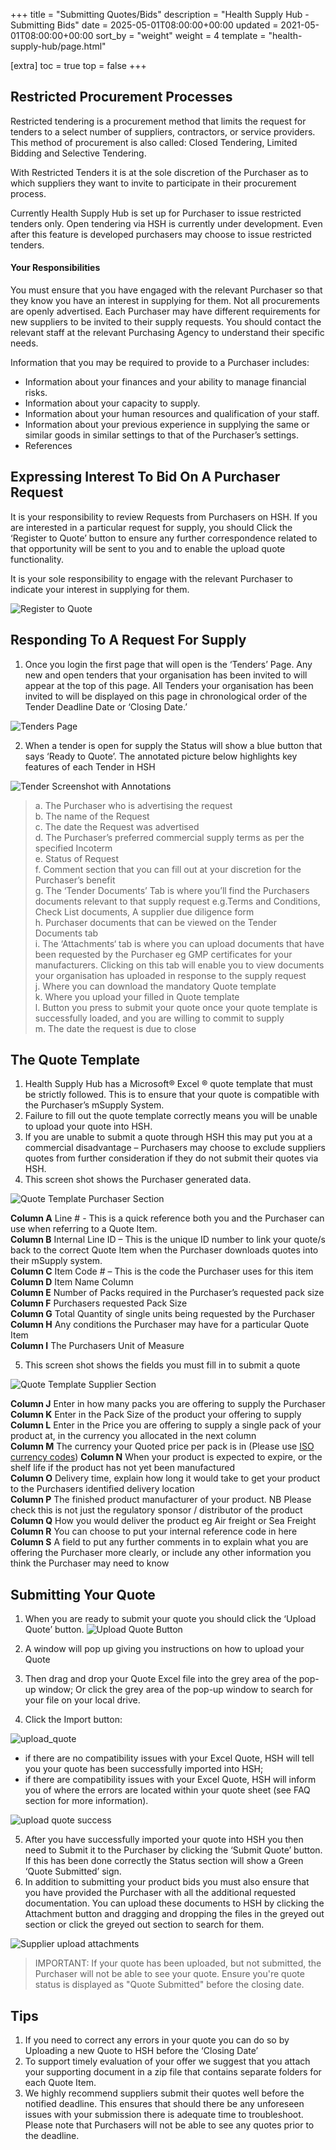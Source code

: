+++
title = "Submitting Quotes/Bids"
description = "Health Supply Hub - Submitting Bids"
date = 2025-05-01T08:00:00+00:00
updated = 2021-05-01T08:00:00+00:00
sort_by = "weight"
weight = 4
template = "health-supply-hub/page.html"

[extra]
toc = true
top = false
+++

## Restricted Procurement Processes

Restricted tendering is a procurement method that limits the request for tenders to a select number of suppliers, contractors, or service providers. This method of procurement is also called: Closed Tendering, Limited Bidding and Selective Tendering.

With Restricted Tenders it is at the sole discretion of the Purchaser as to which suppliers they want to invite to participate in their procurement process.

Currently Health Supply Hub is set up for Purchaser to issue restricted tenders only. Open tendering via HSH is currently under development.
Even after this feature is developed purchasers may choose to issue restricted tenders.

#### Your Responsibilities

You must ensure that you have engaged with the relevant Purchaser so that they know you have an interest in supplying for them. Not all procurements are openly advertised.
Each Purchaser may have different requirements for new suppliers to be invited to their supply requests. You should contact the relevant staff at the relevant Purchasing Agency to understand their specific needs.

Information that you may be required to provide to a Purchaser includes:

- Information about your finances and your ability to manage financial risks.
- Information about your capacity to supply.
- Information about your human resources and qualification of your staff.
- Information about your previous experience in supplying the same or similar goods in similar settings to that of the Purchaser’s settings.
- References

## Expressing Interest To Bid On A Purchaser Request

It is your responsibility to review Requests from Purchasers on HSH. If you are interested in a particular request for supply, you should Click the ‘Register to Quote’ button to ensure any further correspondence related to that opportunity will be sent to you and to enable the upload quote functionality.

It is your sole responsibility to engage with the relevant Purchaser to indicate your interest in supplying for them.

![Register to Quote](/health-supply-hub/images/register_to_quote.png)

## Responding To A Request For Supply

1. Once you login the first page that will open is the ‘Tenders’ Page. Any new and open tenders that your organisation has been invited to will appear at the top of this page. All Tenders your organisation has been invited to will be displayed on this page in chronological order of the Tender Deadline Date or ‘Closing Date.’

![Tenders Page](/health-supply-hub/images/tender_list.png)

2. When a tender is open for supply the Status will show a blue button that says ‘Ready to Quote’. The annotated picture below highlights key features of each Tender in HSH

![Tender Screenshot with Annotations](/health-supply-hub/images/annotated_tender.png)

> a. The Purchaser who is advertising the request  
> b. The name of the Request  
> c. The date the Request was advertised  
> d. The Purchaser’s preferred commercial supply terms as per the specified Incoterm  
> e. Status of Request  
> f. Comment section that you can fill out at your discretion for the Purchaser’s benefit  
> g. The ‘Tender Documents’ Tab is where you’ll find the Purchasers documents relevant to that supply request e.g.Terms and Conditions, Check List documents, A supplier due diligence form  
> h. Purchaser documents that can be viewed on the Tender Documents tab  
> i. The ‘Attachments‘ tab is where you can upload documents that have been requested by the Purchaser eg GMP certificates for your manufacturers. Clicking on this tab will enable you to view documents your organisation has uploaded in response to the supply request  
> j. Where you can download the mandatory Quote template  
> k. Where you upload your filled in Quote template  
> l. Button you press to submit your quote once your quote template is successfully loaded, and you are willing to commit to supply  
> m. The date the request is due to close

## The Quote Template

1. Health Supply Hub has a Microsoft® Excel ® quote template that must be strictly followed. This is to ensure that your quote is compatible with the Purchaser’s mSupply System.
2. Failure to fill out the quote template correctly means you will be unable to upload your quote into HSH.
3. If you are unable to submit a quote through HSH this may put you at a commercial disadvantage – Purchasers may choose to exclude suppliers quotes from further consideration if they do not submit their quotes via HSH.
4. This screen shot shows the Purchaser generated data.

![Quote Template Purchaser Section](/health-supply-hub/images/quote_purchaser_fields.png)

**Column A** Line # - This is a quick reference both you and the Purchaser can use when referring to a Quote Item.  
**Column B** Internal Line ID – This is the unique ID number to link your quote/s back to the correct Quote Item when the Purchaser downloads quotes into their mSupply system.  
**Column C** Item Code # – This is the code the Purchaser uses for this item  
**Column D** Item Name Column  
**Column E** Number of Packs required in the Purchaser’s requested pack size  
**Column F** Purchasers requested Pack Size  
**Column G** Total Quantity of single units being requested by the Purchaser  
**Column H** Any conditions the Purchaser may have for a particular Quote Item  
**Column I** The Purchasers Unit of Measure

5. This screen shot shows the fields you must fill in to submit a quote

![Quote Template Supplier Section](/health-supply-hub/images/quote_supplier_fields.png)

**Column J** Enter in how many packs you are offering to supply the Purchaser  
**Column K** Enter in the Pack Size of the product your offering to supply  
**Column L** Enter in the Price you are offering to supply a single pack of your product at, in the currency you allocated in the next column  
**Column M** The currency your Quoted price per pack is in (Please use [ISO currency codes](https://en.wikipedia.org/wiki/ISO_4217#List_of_ISO_4217_currency_codes))
**Column N** When your product is expected to expire, or the shelf life if the product has not yet been manufactured  
**Column O** Delivery time, explain how long it would take to get your product to the Purchasers identified delivery location  
**Column P** The finished product manufacturer of your product. NB Please check this is not just the regulatory sponsor / distributor of the product  
**Column Q** How you would deliver the product eg Air freight or Sea Freight  
**Column R** You can choose to put your internal reference code in here  
**Column S** A field to put any further comments in to explain what you are offering the Purchaser more clearly, or include any other information you think the Purchaser may need to know

## Submitting Your Quote

1. When you are ready to submit your quote you should click the ‘Upload Quote’ button.
   ![Upload Quote Button](/health-supply-hub/images/upload_quote.png)

2. A window will pop up giving you instructions on how to upload your Quote
3. Then drag and drop your Quote Excel file into the grey area of the pop-up window; Or click the grey area of the pop-up window to search for your file on your local drive.

4. Click the Import button:

![upload_quote](/health-supply-hub/images/upload_quote_modal.png)

- if there are no compatibility issues with your Excel Quote, HSH will tell you your quote has been successfully imported into HSH;
- if there are compatibility issues with your Excel Quote, HSH will inform you of where the errors are located within your quote sheet (see FAQ section for more information).

![upload quote success](/health-supply-hub/images/upload_quote_success.png)

5. After you have successfully imported your quote into HSH you then need to Submit it to the Purchaser by clicking the ‘Submit Quote’ button. If this has been done correctly the Status section will show a Green ‘Quote Submitted’ sign.
6. In addition to submitting your product bids you must also ensure that you have provided the Purchaser with all the additional requested documentation. You can upload these documents to HSH by clicking the Attachment button and dragging and dropping the files in the greyed out section or click the greyed out section to search for them.

![Supplier upload attachments](/health-supply-hub/images/supplier_attach_files.png)

> IMPORTANT: If your quote has been uploaded, but not submitted, the Purchaser will not be able to see your quote. Ensure you're quote status is displayed as "Quote Submitted" before the closing date.

## Tips

1. If you need to correct any errors in your quote you can do so by Uploading a new Quote to HSH before the ‘Closing Date’
2. To support timely evaluation of your offer we suggest that you attach your supporting document in a zip file that contains separate folders for each Quote Item.
3. We highly recommend suppliers submit their quotes well before the notified deadline. This ensures that should there be any unforeseen issues with your submission there is adequate time to troubleshoot. Please note that Purchasers will not be able to see any quotes prior to the deadline.
